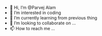 - 👋 Hi, I’m @Parvej Alam
- 👀 I’m interested in coding
- 🌱 I’m currently learning from previous thing
- 💞️ I’m looking to collaborate on ...
- 📫 How to reach me ...

<!---
Parvejprv/Parvejprv is a ✨ special ✨ repository because its `README.md` (this file) appears on your GitHub profile.
You can click the Preview link to take a look at your changes.
--->

